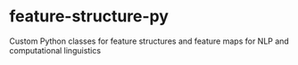 # feature-structure-py
Custom Python classes for feature structures and feature maps for NLP and computational linguistics
